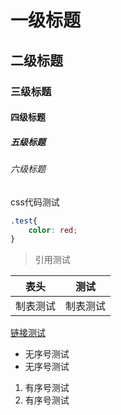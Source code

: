 # 一级标题

## 二级标题

### 三级标题

#### 四级标题

##### 五级标题

###### 六级标题

css代码测试

```css
.test{
    color: red;
}
```

> 引用测试

| 表头 | 测试 |
| :---: | :---: |
| 制表测试 | 制表测试 |

[链接测试](https://github.com)

- 无序号测试
- 无序号测试

1. 有序号测试
2. 有序号测试
